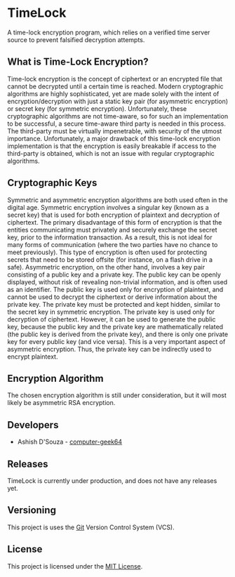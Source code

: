 # TimeLock

A time-lock encryption program, which relies on a verified time server source to prevent falsified decryption attempts.

## What is Time-Lock Encryption?

Time-lock encryption is the concept of ciphertext or an encrypted file that cannot be decrypted until a certain time is reached. Modern cryptographic algorithms are highly sophisticated, yet are made solely with the intent of encryption/decryption with just a static key pair (for asymmetric encryption) or secret key (for symmetric encryption). Unfortunately, these cryptographic algorithms are not time-aware, so for such an implementation to be successful, a secure time-aware third party is needed in this process. The third-party must be virtually impenetrable, with security of the utmost importance. Unfortunately, a major drawback of this time-lock encryption implementation is that the encryption is easily breakable if access to the third-party is obtained, which is not an issue with regular cryptographic algorithms.

## Cryptographic Keys

Symmetric and asymmetric encryption algorithms are both used often in the digital age. Symmetric encryption involves a singular key (known as a secret key) that is used for both encryption of plaintext and decryption of ciphertext. The primary disadvantage of this form of encryption is that the entities communicating must privately and securely exchange the secret key, prior to the information transaction. As a result, this is not ideal for many forms of communication (where the two parties have no chance to meet previously). This type of encryption is often used for protecting secrets that need to be stored offsite (for instance, on a flash drive in a safe). Asymmetric encryption, on the other hand, involves a key pair consisting of a public key and a private key. The public key can be openly displayed, without risk of revealing non-trivial information, and is often used as an identifier. The public key is used only for encryption of plaintext, and cannot be used to decrypt the ciphertext or derive information about the private key. The private key must be protected and kept hidden, similar to the secret key in symmetric encryption. The private key is used only for decryption of ciphertext. However, it can be used to generate the public key, because the public key and the private key are mathematically related (the public key is derived from the private key), and there is only one private key for every public key (and vice versa). This is a very important aspect of asymmetric encryption. Thus, the private key can be indirectly used to encrypt plaintext.

## Encryption Algorithm

The chosen encryption algorithm is still under consideration, but it will most likely be asymmetric RSA encryption.

## Developers

* Ashish D'Souza - [computer-geek64](https://github.com/computer-geek64/)

## Releases

TimeLock is currently under production, and does not have any releases yet.

## Versioning

This project is uses the [Git](https://git-scm.com/) Version Control System (VCS).

## License

This project is licensed under the [MIT License](LICENSE).
